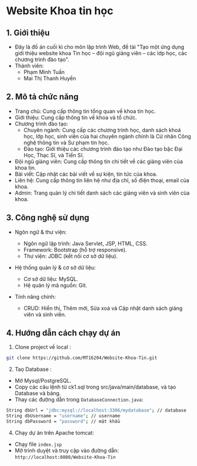 # Website Khoa tin học 

## 1. Giới thiệu 
- Đây là đồ án cuối kì cho môn lập trình Web, đề tài "Tạo một ứng dụng giới thiệu website khoa Tin học – đội ngũ giảng viên – các lớp học, các chương trình đào tạo".
- Thành viên:
  + Phạm Minh Tuấn
  + Mai Thị Thanh Huyền
 
## 2. Mô tả chức năng
- Trang chủ: Cung cấp thông tin tổng quan về khoa tin học.
- Giới thiệu: Cung cấp thông tin về khoa và tổ chức.
- Chương trình đào tạo:
  + Chuyên ngành: Cung cấp các chương trình học, danh sách khoá học, lớp học, sinh viên của hai chuyên ngành chính là Cử nhân Công nghệ thông tin và Sư phạm tin học.
  + Đào tạo: Giới thiệu các chương trình đào tạo như Đào tạo bậc Đại Học, Thạc Sĩ, và Tiến Sĩ.
- Đội ngũ giảng viên: Cung cấp thông tin chi tiết về các giảng viên của khoa tin.
- Bài viết: Cập nhật các bài viết về sự kiện, tin tức của khoa.
- Liên hệ: Cung cấp thông tin liên hệ như địa chỉ, số điện thoại, email của khoa.
- Admin: Trang quản lý chi tiết danh sách các giảng viên và sinh viên của khoa.

## 3. Công nghệ sử dụng 
- Ngôn ngữ & thư viện:
  + Ngôn ngữ lập trình: Java Servlet, JSP, HTML, CSS.
  + Framework: Bootstrap (hỗ trợ responsive).
  + Thư viện: JDBC (kết nối cơ sở dữ liệu).
    
- Hệ thống quản lý & cơ sở dữ liệu:
  + Cơ sở dữ liệu: MySQL.
  + Hệ quản lý mã nguồn: Git.

- Tính năng chính:
  + CRUD: Hiển thị, Thêm mới, Sửa xoá và Cập nhật danh sách giảng viên và sinh viên.

## 4. Hướng dẫn cách chạy dự án
1. Clone project về local :
``` bash
git clone https://github.com/MT16204/Website-Khoa-Tin.git
```
2. Taọ Database :
- Mở Mysql/PostgreSQL.
- Copy các câu lệnh từ ck1.sql trong src/java/main/database, và tạo Database và bảng.
- Thay các đường dẫn trong `DatabaseConnection.java`:
``` bash
String dbUrl = "jdbc:mysql://localhost:3306/mydatabase"; // database
String dbUsername = "username"; // username
String dbPassword = "password"; // mật khẩu
```
    
4. Chạy dự án trên Apache tomcat:
- Chạy file `index.jsp`
- Mở trình duyệt và truy cập vào đường dẫn: `http://localhost:8080/Website-Khoa-Tin`
